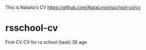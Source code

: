 This is Natalia's CV
https://github.com/NataLynx/rsschool-cv/cv
# rsschool-cv
First CV
CV for rs school (task)
36 age
